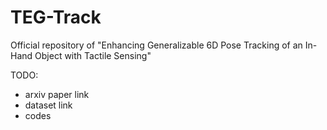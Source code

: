 # TEG-Track
Official repository of "Enhancing Generalizable 6D Pose Tracking of an In-Hand Object with Tactile Sensing"

TODO:

* arxiv paper link
* dataset link
* codes
